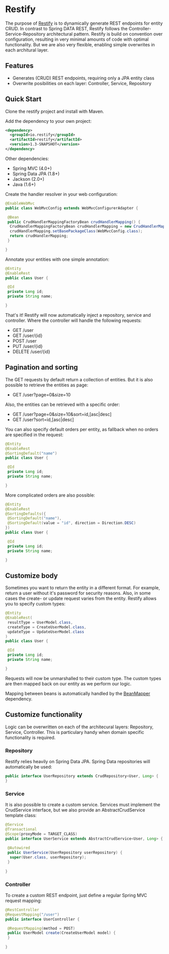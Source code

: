 # Restify

The purpose of [Restify](https://github.com/42BV/restify) is to dynamically generate REST endpoints for entity CRUD. In contrast to Spring DATA REST, Restify follows the Controller-Service-Repository architectural pattern. Restify is build on convention over configuration, resulting in very minimal amounts of code with optimal functionality. But we are also very flexible, enabling simple overwrites in each architural layer.

## Features ##

* Generates (CRUD) REST endpoints, requiring only a JPA entity class
* Overwrite posibilities on each layer: Controller, Service, Repository

## Quick Start ##

Clone the restify project and install with Maven.

Add the dependency to your own project:

```xml
<dependency>
  <groupId>io.restify</groupId>
  <artifactId>restify</artifactId>
  <version>1.3-SNAPSHOT</version>
</dependency>
```

Other dependencies:

* Spring MVC (4.0+)
* Spring Data JPA (1.8+)
* Jackson (2.0+)
* Java (1.6+)

Create the handler resolver in your web configuration:

```java
@EnableWebMvc
public class WebMvcConfig extends WebMvcConfigurerAdapter {

 @Bean
 public CrudHandlerMappingFactoryBean crudHandlerMapping() {
  CrudHandlerMappingFactoryBean crudHandlerMapping = new CrudHandlerMappingFactoryBean();
  crudHandlerMapping.setBasePackageClass(WebMvcConfig.class);
  return crudHandlerMapping;
 }

}
```

Annotate your entities with one simple annotation:

```java
@Entity
@EnableRest
public class User {

 @Id
 private Long id;
 private String name;

}
```

That's it! Restify will now automatically inject a repository, service and controller. Where the controller will handle the following requests:

* GET    /user
* GET    /user/{id}
* POST   /user
* PUT    /user/{id}
* DELETE /user/{id}

## Pagination and sorting ##

The GET requests by default return a collection of entities. But it is also possible to retrieve the entities as page:

* GET     /user?page=0&size=10

Also, the entities can be retrieved with a specific order:

* GET     /user?page=0&size=10&sort=id,[asc|desc]
* GET     /user?sort=id,[asc|desc]

You can also specify default orders per entity, as fallback when no orders are specified in the request:

```java
@Entity
@EnableRest
@SortingDefault("name")
public class User {

 @Id
 private Long id;
 private String name;

}
```

More complicated orders are also possible:

```java
@Entity
@EnableRest
@SortingDefaults({
 @SortingDefault("name"),
 @SortingDefault(value = "id", direction = Direction.DESC)
})
public class User {

 @Id
 private Long id;
 private String name;

}
```

## Customize body ##

Sometimes you want to return the entity in a different format. For example, return a user without it's password for security reasons. Also, in some cases the create- or update request varies from the entity. Restify allows you to specify custom types:

```java
@Entity
@EnableRest(
 resultType = UserModel.class,
 createType = CreateUserModel.class,
 updateType = UpdateUserModel.class
)
public class User {

 @Id
 private Long id;
 private String name;

}
```

Requests will now be unmarshalled to their custom type. The custom types are then mapped back on our entity as we perform our logic.

Mapping between beans is automatically handled by the [BeanMapper](https://github.com/42BV/beanmapper) dependency.

## Customize functionality ##

Logic can be overwritten on each of the architecural layers: Repository, Service, Controller. This is particulary handy when domain specific functionality is required.

### Repository ###

Restify relies heavily on Spring Data JPA. Spring Data repositories will automatically be used:

```java
public interface UserRepository extends CrudRepository<User, Long> {
}
```

### Service ###

It is also possible to create a custom service. Services must implement the CrudService interface, but we also provide an AbstractCrudService template class:

```java
@Service
@Transactional
@Scope(proxyMode = TARGET_CLASS)
public interface UserService extends AbstractCrudService<User, Long> {
 
 @Autowired
 public UserService(UserRepository userRepository) {
  super(User.class, userRepository);
 }
 
}
```

### Controller ###

To create a custom REST endpoint, just define a regular Spring MVC request mapping:

```java
@RestController
@RequestMapping("/user")
public interface UserController {

 @RequestMapping(method = POST)
 public UserModel create(CreateUserModel model) {
 }
 
}
```
